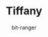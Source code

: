 ---
title: "Tiffany"
github: https://github.com/bit-ranger/blog
demo: https://bit-ranger.github.io/blog/
author: bit-ranger
ssg:
  - Jekyll
cms:
  - No Cms
---